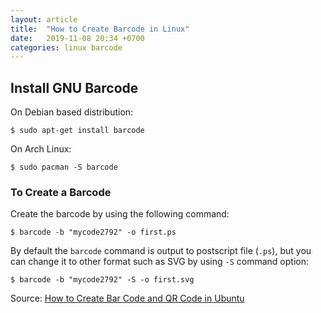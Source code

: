 ```yaml
---
layout:	article
title:	"How to Create Barcode in Linux"
date:	2019-11-08 20:34 +0700
categories: linux barcode
---
```

## Install GNU Barcode

On Debian based distribution:

```
$ sudo apt-get install barcode
```

On Arch Linux:

```
$ sudo pacman -S barcode
```

### To Create a Barcode

Create the barcode by using the following command:

```
$ barcode -b "mycode2792" -o first.ps
```

By default the `barcode` command is output to postscript file (`.ps`), but you can change it to other format such as SVG by using `-S` command option:

```
$ barcode -b "mycode2792" -S -o first.svg
```

Source: [How to Create Bar Code and QR Code in Ubuntu](https://www.linuxhelp.com/how-to-create-bar-code-and-qr-code-in-ubuntu)

